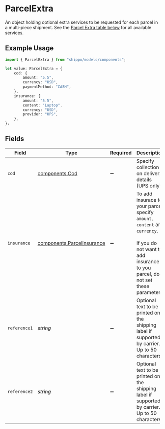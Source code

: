 # ParcelExtra

An object holding optional extra services to be requested for each parcel in a multi-piece shipment. 
See the <a href="#section/Parcel-Extras">Parcel Extra table below</a> for all available services.

## Example Usage

```typescript
import { ParcelExtra } from "shippo/models/components";

let value: ParcelExtra = {
    cod: {
        amount: "5.5",
        currency: "USD",
        paymentMethod: "CASH",
    },
    insurance: {
        amount: "5.5",
        content: "Laptop",
        currency: "USD",
        provider: "UPS",
    },
};
```

## Fields

| Field                                                                                                                                                               | Type                                                                                                                                                                | Required                                                                                                                                                            | Description                                                                                                                                                         |
| ------------------------------------------------------------------------------------------------------------------------------------------------------------------- | ------------------------------------------------------------------------------------------------------------------------------------------------------------------- | ------------------------------------------------------------------------------------------------------------------------------------------------------------------- | ------------------------------------------------------------------------------------------------------------------------------------------------------------------- |
| `cod`                                                                                                                                                               | [components.Cod](../../models/components/cod.md)                                                                                                                    | :heavy_minus_sign:                                                                                                                                                  | Specify collection on delivery details (UPS only).                                                                                                                  |
| `insurance`                                                                                                                                                         | [components.ParcelInsurance](../../models/components/parcelinsurance.md)                                                                                            | :heavy_minus_sign:                                                                                                                                                  | To add insurace to your parcel, specify `amount`, `content` and `currency`. <br><br>If you do not want to add insurance to you parcel, do not set these parameters. |
| `reference1`                                                                                                                                                        | *string*                                                                                                                                                            | :heavy_minus_sign:                                                                                                                                                  | Optional text to be printed on the shipping label if supported by carrier. Up to 50 characters.                                                                     |
| `reference2`                                                                                                                                                        | *string*                                                                                                                                                            | :heavy_minus_sign:                                                                                                                                                  | Optional text to be printed on the shipping label if supported by carrier. Up to 50 characters.                                                                     |
